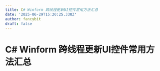 ```yaml
---
title: C# Winform 跨线程更新UI控件常用方法汇总
date: '2025-06-29T15:20:25.330Z'
author: fancybit
draft: false
---
```

<div class="header"><h1 class="single-title animate__animated animate__pulse animate__faster">C# Winform 跨线程更新UI控件常用方法汇总</h1></div>

<div class="content" id="content"><!-- raw HTML omitted --><!-- raw HTML omitted --><!-- raw HTML omitted --><!-- raw HTML omitted --><!-- raw HTML omitted --><!-- raw HTML omitted --><!-- raw HTML omitted --><!-- raw HTML omitted --><!-- raw HTML omitted --><!-- raw HTML omitted --><!-- raw HTML omitted --><p><!-- raw HTML omitted --><!-- raw HTML omitted --><!-- raw HTML omitted --><!-- raw HTML omitted --><!-- raw HTML omitted --></p><!-- raw HTML omitted --><!-- raw HTML omitted --><!-- raw HTML omitted --><!-- raw HTML omitted --><!-- raw HTML omitted --><!-- raw HTML omitted --><p><!-- raw HTML omitted --><!-- raw HTML omitted --><!-- raw HTML omitted --><!-- raw HTML omitted --><!-- raw HTML omitted --></p><!-- raw HTML omitted --><!-- raw HTML omitted --><p><!-- raw HTML omitted --><!-- raw HTML omitted --><!-- raw HTML omitted --><!-- raw HTML omitted --><!-- raw HTML omitted --></p><!-- raw HTML omitted --><!-- raw HTML omitted --><!-- raw HTML omitted --><!-- raw HTML omitted --><!-- raw HTML omitted --><p><!-- raw HTML omitted --><!-- raw HTML omitted --><!-- raw HTML omitted --><!-- raw HTML omitted --><!-- raw HTML omitted --></p><!-- raw HTML omitted --><!-- raw HTML omitted --><p><!-- raw HTML omitted --><!-- raw HTML omitted --><!-- raw HTML omitted --><!-- raw HTML omitted --><!-- raw HTML omitted --></p><!-- raw HTML omitted --><!-- raw HTML omitted --><!-- raw HTML omitted --><!-- raw HTML omitted --><!-- raw HTML omitted --><!-- raw HTML omitted --><!-- raw HTML omitted --><!-- raw HTML omitted --><p><!-- raw HTML omitted --><!-- raw HTML omitted --><!-- raw HTML omitted --><!-- raw HTML omitted --><!-- raw HTML omitted --></p><!-- raw HTML omitted --><!-- raw HTML omitted --><p><!-- raw HTML omitted --><!-- raw HTML omitted --><!-- raw HTML omitted --><!-- raw HTML omitted --><!-- raw HTML omitted --></p><!-- raw HTML omitted --><!-- raw HTML omitted --><!-- raw HTML omitted --><!-- raw HTML omitted --><precode language="" precodenum="0"></precode><!-- raw HTML omitted --><!-- raw HTML omitted --><precode language="" precodenum="1"></precode><!-- raw HTML omitted --><!-- raw HTML omitted --><precode language="" precodenum="2"></precode><!-- raw HTML omitted --><!-- raw HTML omitted --><precode language="" precodenum="3"></precode></div>

